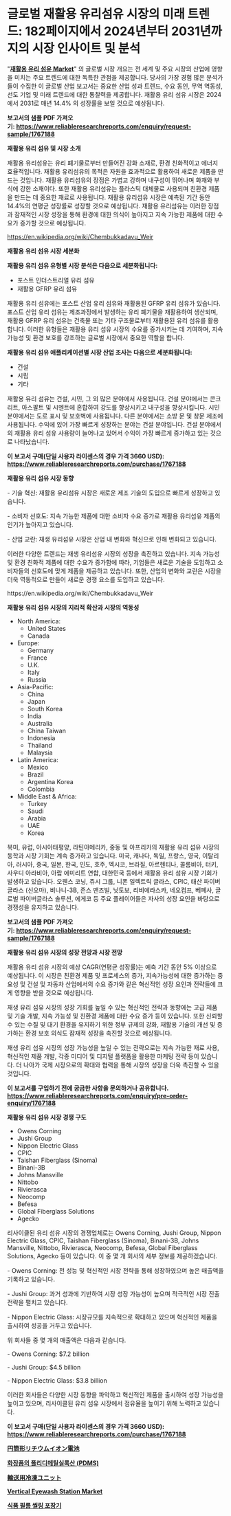 <p><h1>글로벌 재활용 유리섬유 시장의 미래 트렌드: 182페이지에서 2024년부터 2031년까지의 시장 인사이트 및 분석</h1></p><p>"<strong><a href="https://www.reliableresearchreports.com/global-recylced-glass-fiber-market-r1767188">재활용 유리 섬유 Market</a></strong>" 의 글로벌 시장 개요는 전 세계 및 주요 시장의 산업에 영향을 미치는 주요 트렌드에 대한 독특한 관점을 제공합니다. 당사의 가장 경험 많은 분석가들이 수집한 이 글로벌 산업 보고서는 중요한 산업 성과 트렌드, 수요 동인, 무역 역동성, 선도 기업 및 미래 트렌드에 대한 통찰력을 제공합니다. 재활용 유리 섬유 시장은 2024에서 2031로 매년 14.4% 의 성장률을 보일 것으로 예상됩니다.</p>
<p><strong>보고서의 샘플 PDF 가져오기:&nbsp;<a href="https://www.reliableresearchreports.com/enquiry/request-sample/1767188">https://www.reliableresearchreports.com/enquiry/request-sample/1767188</a></strong></p>
<p><strong>재활용 유리 섬유 및 시장 소개</strong></p>
<p><p>재활용 유리섬유는 유리 폐기물로부터 만들어진 강화 소재로, 환경 친화적이고 에너지 효율적입니다. 재활용 유리섬유의 목적은 자원을 효과적으로 활용하여 새로운 제품을 만드는 것입니다. 재활용 유리섬유의 장점은 가볍고 강하며 내구성이 뛰어나며 화재와 부식에 강한 소재이다. 또한 재활용 유리섬유는 플라스틱 대체물로 사용되며 친환경 제품을 만드는 데 중요한 재료로 사용됩니다. 재활용 유리섬유 시장은 예측된 기간 동안 14.4%의 연평균 성장률로 성장할 것으로 예상됩니다. 재활용 유리섬유는 이러한 장점과 잠재적인 시장 성장을 통해 환경에 대한 의식이 높아지고 지속 가능한 제품에 대한 수요가 증가할 것으로 예상됩니다.</p></p>
<p><a href="https://en.wikipedia.org/wiki/Chembukkadavu_Weir">https://en.wikipedia.org/wiki/Chembukkadavu_Weir</a></p>
<p><strong>재활용 유리 섬유 시장 세분화</strong></p>
<p><strong>재활용 유리 섬유 유형별 시장 분석은 다음으로 세분화됩니다:</strong></p>
<p><ul><li>포스트 인더스트리얼 유리 섬유</li><li>재활용 GFRP 유리 섬유</li></ul></p>
<p><p>재활용 유리 섬유에는 포스트 산업 유리 섬유와 재활용된 GFRP 유리 섬유가 있습니다. 포스트 산업 유리 섬유는 제조과정에서 발생하는 유리 폐기물을 재활용하여 생산되며, 재활용 GFRP 유리 섬유는 건축물 또는 기타 구조물로부터 재활용된 유리 섬유를 활용합니다. 이러한 유형들은 재활용 유리 섬유 시장의 수요를 증가시키는 데 기여하며, 지속 가능성 및 환경 보호를 강조하는 글로벌 시장에서 중요한 역할을 합니다.</p></p>
<p><strong>재활용 유리 섬유 애플리케이션별 시장 산업 조사는 다음으로 세분화됩니다:</strong></p>
<p><ul><li>건설</li><li>시립</li><li>기타</li></ul></p>
<p><p>재활용 유리 섬유는 건설, 시민, 그 외 많은 분야에서 사용됩니다. 건설 분야에서는 콘크리트, 아스팔트 및 시멘트에 혼합하여 강도를 향상시키고 내구성을 향상시킵니다. 시민 분야에서는 도로 표시 및 보호벽에 사용됩니다. 다른 분야에서는 소방 문 및 창문 제조에 사용됩니다. 수익에 있어 가장 빠르게 성장하는 분야는 건설 분야입니다. 건설 분야에서의 재활용 유리 섬유 사용량이 늘어나고 있어서 수익이 가장 빠르게 증가하고 있는 것으로 나타났습니다.</p></p>
<p><strong>이 보고서 구매(단일 사용자 라이센스의 경우 가격 3660 USD): <a href="https://www.reliableresearchreports.com/purchase/1767188">https://www.reliableresearchreports.com/purchase/1767188</a></strong></p>
<p><strong>재활용 유리 섬유 시장 동향</strong></p>
<p><p>- 기술 혁신: 재활용 유리섬유 시장은 새로운 제조 기술의 도입으로 빠르게 성장하고 있습니다.</p><p>- 소비자 선호도: 지속 가능한 제품에 대한 소비자 수요 증가로 재활용 유리섬유 제품의 인기가 높아지고 있습니다.</p><p>- 산업 교란: 재생 유리섬유 시장은 산업 내 변화와 혁신으로 인해 변화되고 있습니다.</p><p>이러한 다양한 트렌드는 재생 유리섬유 시장의 성장을 촉진하고 있습니다. 지속 가능성 및 환경 친화적 제품에 대한 수요가 증가함에 따라, 기업들은 새로운 기술을 도입하고 소비자들의 선호도에 맞게 제품을 제공하고 있습니다. 또한, 산업의 변화와 교란은 시장을 더욱 역동적으로 만들어 새로운 경쟁 요소를 도입하고 있습니다.</p></p>
<p>https://en.wikipedia.org/wiki/Chembukkadavu_Weir</p>
<p><strong>재활용 유리 섬유 시장의 지리적 확산과 시장의 역동성</strong></p>
<p><ul>
    <li>
        North America:
        <ul>
            <li>United States</li>
            <li>Canada</li>
        </ul>
    </li>
    <li>
        Europe:
        <ul>
            <li>Germany</li>
            <li>France</li>
            <li>U.K.</li>
            <li>Italy</li>
            <li>Russia</li>
        </ul>
    </li>
    <li>
        Asia-Pacific:
        <ul>
            <li>China</li>
            <li>Japan</li>
            <li>South Korea</li>
            <li>India</li>
            <li>Australia</li>
            <li>China Taiwan</li>
            <li>Indonesia</li>
            <li>Thailand</li>
            <li>Malaysia</li>
        </ul>
    </li>
    <li>
        Latin America:
        <ul>
            <li>Mexico</li>
            <li>Brazil</li>
            <li>Argentina Korea</li>
            <li>Colombia</li>
        </ul>
    </li>
    <li>
        Middle East & Africa:
        <ul>
            <li>Turkey</li>
            <li>Saudi</li>
            <li>Arabia</li>
            <li>UAE</li>
            <li>Korea</li>
        </ul>
    </li>
    </ul></p>
<p><p>북미, 유럽, 아시아태평양, 라틴아메리카, 중동 및 아프리카의 재활용 유리 섬유 시장의 동학과 시장 기회는 계속 증가하고 있습니다. 미국, 캐나다, 독일, 프랑스, 영국, 이탈리아, 러시아, 중국, 일본, 한국, 인도, 호주, 멕시코, 브라질, 아르헨티나, 콜롬비아, 터키, 사우디 아라비아, 아랍 에미리트 연합, 대한민국 등에서 재활용 유리 섬유 시장 기회가 발생하고 있습니다. 오웬스 코닝, 쥬시 그룹, 니폰 일렉트릭 글라스, CPIC, 태산 파이버글라스 (신오마), 비나니-3B, 존스 맨즈빌, 닛토보, 리비에라스카, 네오컴프, 베페사, 글로벌 파이버글라스 솔루션, 에게코 등 주요 플레이어들은 자사의 성장 요인을 바탕으로 경쟁성을 유지하고 있습니다.</p></p>
<p><strong>보고서의 샘플 PDF 가져오기:&nbsp;<a href="https://www.reliableresearchreports.com/enquiry/request-sample/1767188">https://www.reliableresearchreports.com/enquiry/request-sample/1767188</a></strong></p>
<p><strong>재활용 유리 섬유 시장의 성장 전망과 시장 전망</strong></p>
<p><p>재활용 유리 섬유 시장의 예상 CAGR(연평균 성장률)는 예측 기간 동안 5% 이상으로 예상됩니다. 이 시장은 친환경 제품 및 프로세스의 증가, 지속가능성에 대한 증가하는 중요성 및 건설 및 자동차 산업에서의 수요 증가와 같은 혁신적인 성장 요인과 전략들에 크게 영향을 받을 것으로 예상됩니다. </p><p>재생 유리 섬유 시장의 성장 기회를 높일 수 있는 혁신적인 전략과 동향에는 고급 제품 및 기술 개발, 지속 가능성 및 친환경 제품에 대한 수요 증가 등이 있습니다. 또한 신뢰할 수 있는 수질 및 대기 환경을 유지하기 위한 정부 규제의 강화, 재활용 기술의 개선 및 증가하는 환경 보호 의식도 잠재적 성장을 촉진할 것으로 예상됩니다.</p><p>재생 유리 섬유 시장의 성장 가능성을 높일 수 있는 전략으로는 지속 가능한 재료 사용, 혁신적인 제품 개발, 각종 미디어 및 디지털 플랫폼을 활용한 마케팅 전략 등이 있습니다. 더 나아가 국제 시장으로의 확대와 협력을 통해 시장의 성장을 더욱 촉진할 수 있을 것입니다.</p></p>
<p><strong>이 보고서를 구입하기 전에 궁금한 사항을 문의하거나 공유합니다. <a href="https://www.reliableresearchreports.com/enquiry/pre-order-enquiry/1767188">https://www.reliableresearchreports.com/enquiry/pre-order-enquiry/1767188</a></strong></p>
<p><strong>재활용 유리 섬유 시장 경쟁 구도</strong></p>
<p><ul><li>Owens Corning</li><li>Jushi Group</li><li>Nippon Electric Glass</li><li>CPIC</li><li>Taishan Fiberglass (Sinoma)</li><li>Binani-3B</li><li>Johns Mansville</li><li>Nittobo</li><li>Rivierasca</li><li>Neocomp</li><li>Befesa</li><li>Global Fiberglass Solutions</li><li>Agecko</li></ul></p>
<p><p>리사이클된 유리 섬유 시장의 경쟁업체로는 Owens Corning, Jushi Group, Nippon Electric Glass, CPIC, Taishan Fiberglass (Sinoma), Binani-3B, Johns Mansville, Nittobo, Rivierasca, Neocomp, Befesa, Global Fiberglass Solutions, Agecko 등이 있습니다. 이 중 몇 개 회사의 세부 정보를 제공하겠습니다.</p><p>- Owens Corning: 전 성능 및 혁신적인 시장 전략을 통해 성장하였으며 높은 매출액을 기록하고 있습니다.</p><p>- Jushi Group: 과거 성과에 기반하여 시장 성장 가능성이 높으며 적극적인 시장 진출 전략을 펼치고 있습니다.</p><p>- Nippon Electric Glass: 시장규모를 지속적으로 확대하고 있으며 혁신적인 제품을 출시하여 성공을 거두고 있습니다.</p><p>위 회사들 중 몇 개의 매출액은 다음과 같습니다.</p><p>- Owens Corning: $7.2 billion</p><p>- Jushi Group: $4.5 billion</p><p>- Nippon Electric Glass: $3.8 billion</p><p>이러한 회사들은 다양한 시장 동향을 파악하고 혁신적인 제품을 출시하여 성장 가능성을 높이고 있으며, 리사이클된 유리 섬유 시장에서 점유율을 높이기 위해 노력하고 있습니다.</p></p>
<p><strong>이 보고서 구매(단일 사용자 라이센스의 경우 가격 3660 USD): <a href="https://www.reliableresearchreports.com/purchase/1767188">https://www.reliableresearchreports.com/purchase/1767188</a></strong></p>
<p><strong><p><a href="https://github.com/roulaayoub-saad/Market-Research-Report-List-3/blob/main/383731779115.md">円筒形リチウムイオン電池</a></p><p><a href="https://github.com/rcabello548/Market-Research-Report-List-3/blob/main/281881098102.md">화장품의 폴리디메틸실록산 (PDMS)</a></p><p><a href="https://github.com/zjkmgcs938405/Market-Research-Report-List-4/blob/main/947200679114.md">輸送用冷凍ユニット</a></p><p><a href="https://www.linkedin.com/pulse/vertical-eyewash-station-market-growth-outlook-from-2024-rlmbc?trackingId=1eewoPwfTLSSY5DlMIh42w%3D%3D">Vertical Eyewash Station Market</a></p><p><a href="https://github.com/Nicolasrown5/Market-Research-Report-List-2/blob/main/986196698103.md">식품 필름 씰링 포장기</a></p></strong></p>
<p></p>